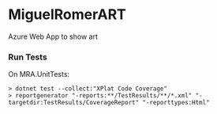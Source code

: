# MiguelRomerART

Azure Web App to show art

### Run Tests

On MRA.UnitTests:

```
> dotnet test --collect:"XPlat Code Coverage"
> reportgenerator "-reports:**/TestResults/**/*.xml" "-targetdir:TestResults/CoverageReport" "-reporttypes:Html"
```